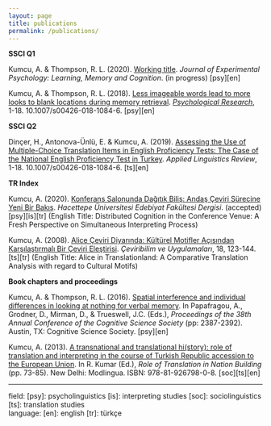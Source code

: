 ```yaml
---
layout: page
title: publications
permalink: /publications/
---
```


<b>SSCI Q1</b>
<p>Kumcu, A. & Thompson, R. L. (2020). <a href="" target="_blank">Working title</a>. <i>Journal of Experimental Psychology: Learning, Memory and Cognition</i>. (in progress) [psy][en]</p>

<p>Kumcu, A. & Thompson, R. L. (2018). <a href="https://link.springer.com/article/10.1007%2Fs00426-018-1084-6" target="_blank">Less imageable words lead to more looks to blank locations during memory retrieval</a>. <a href="  https://link.springer.com/journal/426" target="_blank"><i>Psychological Research</i></a>, 1-18. 10.1007/s00426-018-1084-6. [psy][en]</p>

<b>SSCI Q2</b>
<p>Dinçer, H., Antonova-Ünlü, E. & Kumcu, A. (2019). <a href="https://www.degruyter.com/view/j/alr.ahead-of-print/applirev-2019-0064/applirev-2019-0064.xml">Assessing the Use of Multiple-Choice Translation Items in English Proficiency Tests: The Case of the National English Proficiency Test in Turkey</a>. <i>Applied Linguistics Review</i>, 1-18. 10.1007/s00426-018-1084-6. [ts][en]</p>

<b>TR Index</b>
<p>Kumcu, A. (2020). <a href="" target="_blank">Konferans Salonunda Dağıtık Biliş: Andaş Çeviri Sürecine Yeni Bir Bakış</a>. <i>Hacettepe Üniversitesi Edebiyat Fakültesi Dergisi</i>. (accepted) [psy][is][tr] (English Title: Distributed Cognition in the Conference Venue: A Fresh Perspective on Simultaneous Interpreting Process)</p>

<p>Kumcu, A. (2008). <a href="alperkumcu.github.io/Alice in Translationland.pdf" target="_blank">Alice Çeviri Diyarında: Kültürel Motifler Açısından Karşılaştırmalı Bir Çeviri Eleştirisi</a>. <i>Çeviribilim ve Uygulamaları</i>, 18, 123-144. [ts][tr] (English Title: Alice in Translationland: A Comparative Translation Analysis with regard to Cultural Motifs)</p> 

<b>Book chapters and proceedings</b>
<p>Kumcu, A. & Thompson, R. L. (2016). <a href="https://mindmodeling.org/cogsci2016/papers/0413/index.html" target="_blank">Spatial interference and individual differences in looking at nothing for verbal memory</a>. In Papafragou, A., Grodner, D., Mirman, D., & Trueswell, J.C. (Eds.), <i>Proceedings of the 38th Annual Conference of the Cognitive Science Society</i> (pp: 2387-2392). Austin, TX: Cognitive Science Society. [psy][en]</p>

<p>Kumcu, A. (2013). <a href="alperkumcu.github.io/Effect of Speech Rate and Overlapping on Multimodal Language Processing.pdf" target="_blank">A transnational and translational hi(story): role of translation and interpreting in the course of Turkish Republic accession to the European Union</a>. In R. Kumar (Ed.), <i>Role of Translation in Nation Building</i> (pp. 73-85). New Delhi: Modlingua. ISBN: 978-81-926798-0-8. [soc][ts][en]</p>

--------------------------------------------------------------------------------------------------------------------------
<p></p>
<p>field: [psy]: psycholinguistics [is]: interpreting studies [soc]: sociolinguistics [ts]: translation studies<br>
language: [en]: english [tr]: türkçe </p>
